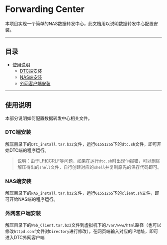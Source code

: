 # Forwarding Center
本项目实现一个简单的NAS数据转发中心，此文档用以说明数据转发中心配置安装。

***

## 目录

* [使用说明](#使用说明)
	* [DTC端安装](#DTC端安装)
	* [NAS端安装](#NAS端安装)
	* [外网客户端安装](#外网客户端安装)

***

使用说明
---
本部分说明如何配置数据转发中心相关文件。

### DTC端安装
解压目录下的`DTC_install.tar.bz2`文件，运行`G1551265`下的`dtc.sh`文件，即可开始DTC端的程序运行。  
>说明：由于LF和CRLF等问题，如果在运行`dtc.sh`时出现`^M`报错，可以删除解压得出的`shell`文件，自行创建对应的`shell`并复制原先的保存代码即可。

### NAS端安装
解压目录下的`NAS_install.tar.bz2`文件，运行`G1551265`下的`client.sh`文件，即可开始NAS端的程序运行。 

### 外网客户端安装
解压目录下的`Web_Client.tar.bz2`文件到虚拟机下的`/var/www/html`路径（也可以修改`httpd.conf`文件对`Directory`进行修改），在网页端输入对应的IP地址，即可进入DTC外网客户端